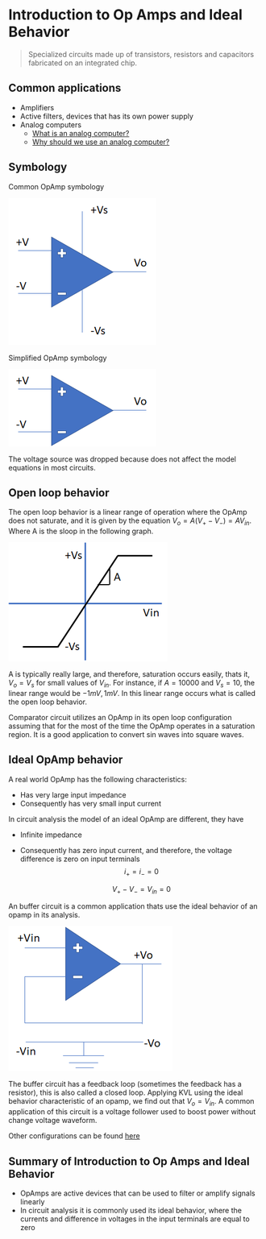 # Introduction to Op Amps and Ideal Behavior

> Specialized circuits made up of transistors, resistors and capacitors fabricated on an integrated chip.

## Common applications

* Amplifiers
* Active filters, devices that has its own power supply
* Analog computers
  * [What is an analog computer?](https://youtu.be/IgF3OX8nT0w)
  * [Why should we use an analog computer?](https://youtu.be/GVsUOuSjvcg)

## Symbology

Common OpAmp symbology

![OpAmp Symbology](assets\images\OpAmp-symbology.jpg)

Simplified OpAmp symbology



![OpAmp Simplified Symbology](assets\images\OpAmp-symbology-simplified.jpg)

The voltage source was dropped because does not affect the model equations in most circuits.

## Open loop behavior

The open loop behavior is a linear range of operation where the OpAmp does not saturate, and it is given by the equation $V_o=A(V_{+}-V_{-})=AV_{in}$. Where A is the sloop in the following graph.



![OpAmp openloop behavior](assets\images\OpAmp-openloop-behavior.jpg)

A is typically really large, and therefore, saturation occurs easily, thats it, $V_o=V_{s}$ for small values of $V_{in}$. For instance, if $A=10000$ and $V_s = 10$, the linear range would be $-1mV, 1mV$. In this linear range occurs what is called the open loop behavior.

Comparator circuit utilizes an OpAmp in its open loop configuration assuming that for the most of the time the OpAmp operates in a saturation region. It is a good application to convert sin waves into square waves.

## Ideal OpAmp behavior

A real world OpAmp has the following characteristics:

* Has very large input impedance
* Consequently has very small input current

In circuit analysis the model of an ideal OpAmp are different, they have

* Infinite impedance

* Consequently has zero input current, and therefore, the voltage difference is zero on input terminals
  $$
  i_{+}=i_{-}=0
  $$

  $$
  V_{+}-V_{-}=V_{in}=0
  $$

An buffer circuit is a common application thats use the ideal behavior of an opamp in its analysis.

![Buffer circuit](assets\images\Buffer-circuit.jpg)

The buffer circuit has a feedback loop (sometimes the feedback has a resistor), this is also called a closed loop. Applying KVL using the ideal behavior characteristic of an opamp, we find out that $V_{o}=V_{in}$. A common application of this circuit is a voltage follower used to boost power without change voltage waveform.

Other configurations can be found [here](https://www.youtube.com/watch?v=kiiA6WTCQn0&list=PLwjK_iyK4LLDBB1E9MFbxGCEnmMMOAXOH&ab_channel=ALLABOUTELECTRONICS)

## Summary of Introduction to Op Amps and Ideal Behavior

* OpAmps are active devices that can be used to filter or amplify signals linearly
* In circuit analysis it is commonly used its ideal behavior, where the currents and difference in voltages in the input terminals are equal to zero

